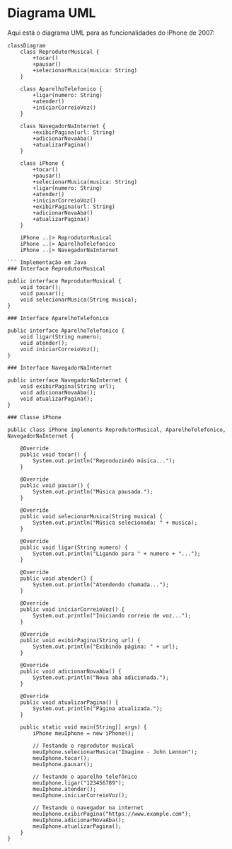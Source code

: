 # Diagrama UML

Aqui está o diagrama UML para as funcionalidades do iPhone de 2007:

```mermaid
classDiagram
    class ReprodutorMusical {
        +tocar()
        +pausar()
        +selecionarMusica(musica: String)
    }

    class AparelhoTelefonico {
        +ligar(numero: String)
        +atender()
        +iniciarCorreioVoz()
    }

    class NavegadorNaInternet {
        +exibirPagina(url: String)
        +adicionarNovaAba()
        +atualizarPagina()
    }

    class iPhone {
        +tocar()
        +pausar()
        +selecionarMusica(musica: String)
        +ligar(numero: String)
        +atender()
        +iniciarCorreioVoz()
        +exibirPagina(url: String)
        +adicionarNovaAba()
        +atualizarPagina()
    }

    iPhone ..|> ReprodutorMusical
    iPhone ..|> AparelhoTelefonico
    iPhone ..|> NavegadorNaInternet

``` Implementação em Java
### Interface ReprodutorMusical

public interface ReprodutorMusical {
    void tocar();
    void pausar();
    void selecionarMusica(String musica);
}

### Interface AparelhoTelefonico

public interface AparelhoTelefonico {
    void ligar(String numero);
    void atender();
    void iniciarCorreioVoz();
}

### Interface NavegadorNaInternet

public interface NavegadorNaInternet {
    void exibirPagina(String url);
    void adicionarNovaAba();
    void atualizarPagina();
}

### Classe iPhone

public class iPhone implements ReprodutorMusical, AparelhoTelefonico, NavegadorNaInternet {

    @Override
    public void tocar() {
        System.out.println("Reproduzindo música...");
    }

    @Override
    public void pausar() {
        System.out.println("Música pausada.");
    }

    @Override
    public void selecionarMusica(String musica) {
        System.out.println("Música selecionada: " + musica);
    }

    @Override
    public void ligar(String numero) {
        System.out.println("Ligando para " + numero + "...");
    }

    @Override
    public void atender() {
        System.out.println("Atendendo chamada...");
    }

    @Override
    public void iniciarCorreioVoz() {
        System.out.println("Iniciando correio de voz...");
    }

    @Override
    public void exibirPagina(String url) {
        System.out.println("Exibindo página: " + url);
    }

    @Override
    public void adicionarNovaAba() {
        System.out.println("Nova aba adicionada.");
    }

    @Override
    public void atualizarPagina() {
        System.out.println("Página atualizada.");
    }

    public static void main(String[] args) {
        iPhone meuIphone = new iPhone();
        
        // Testando o reprodutor musical
        meuIphone.selecionarMusica("Imagine - John Lennon");
        meuIphone.tocar();
        meuIphone.pausar();

        // Testando o aparelho telefônico
        meuIphone.ligar("123456789");
        meuIphone.atender();
        meuIphone.iniciarCorreioVoz();

        // Testando o navegador na internet
        meuIphone.exibirPagina("https://www.example.com");
        meuIphone.adicionarNovaAba();
        meuIphone.atualizarPagina();
    }
}

